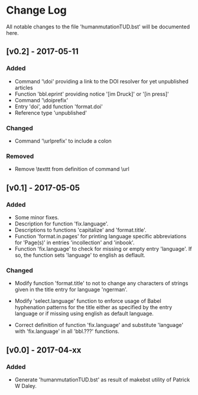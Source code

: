 # Change Log
All notable changes to the file 'humanmutationTUD.bst' will be documented here.

## [v0.2] - 2017-05-11
### Added
- Command '\doi' providing a link to the DOI resolver for yet unpublished articles
- Function 'bbl.eprint' providing notice '[im Druck]' or '[in press]'
- Command '\doiprefix'
- Entry 'doi', add function 'format.doi'
- Reference type 'unpublished'

### Changed
- Command '\urlprefix' to include a colon

### Removed
- Remove \texttt from definition of command \url

## [v0.1] - 2017-05-05
### Added
- Some minor fixes.
- Description for function 'fix.language'.
- Descriptions to functions 'capitalize' and 'format.title'.
- Function 'format.in.pages' for printing language specific abbreviations for
  'Page(s)' in entries 'incollection' and 'inbook'.
- Function 'fix.language' to check for missing or empty entry 'language'. If
  so, the function sets 'language' to english as deflault.

### Changed
- Modify function 'format.title' to not to change any characters of strings given
  in the title entry for language 'ngerman'. 

- Modify 'select.language' function to enforce usage of Babel hyphenation patterns
  for the title either as specified by the entry language or if missing using 
  english as default language.

- Correct definition of function 'fix.language' and substitute 'language' with 
  'fix.language' in all 'bbl.???' functions.

## [v0.0] - 2017-04-xx
### Added
- Generate 'humanmutationTUD.bst' as result of makebst utility of Patrick W Daley.

[//]: # (Added, Changed, Fixed, Removed)


